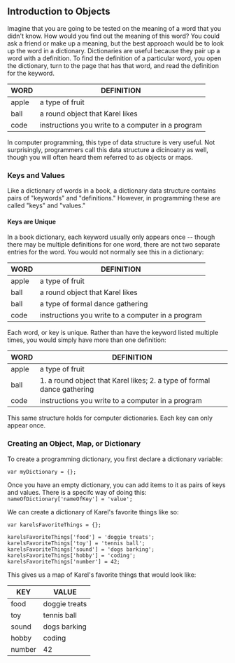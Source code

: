 ## Introduction to Objects

Imagine that you are going to be tested on the meaning of a word that you didn't know. How would you find out the meaning of this word?
You could ask a friend or make up a meaning, but the best approach would be to look up the word in a dictionary.
Dictionaries are useful because they pair up a word with a definition. To find the definition of a particular word, you open
the dictionary, turn to the page that has that word, and read the definition for the keyword.


|WORD | DEFINITION|
|---|---|
|apple | a type of fruit|
|ball |a round object that Karel likes|
|code | instructions you write to a computer in a program|


In computer programming, this type of data structure is very useful. Not surprisingly, programmers call this 
data structure a dicinoatry as well, though you will often heard them referred to as objects or maps.

### Keys and Values
Like a dictionary of words in a book, a dictionary data structure contains pairs of "keywords" and "definitions." However,
in programming these are called "keys" and "values." 

#### Keys are Unique
In a book dictionary, each keyword usually only appears once -- though there may be multiple definitions
for one word, there are not two separate entries for the word. You would not normally see this in a dictionary:

|WORD | DEFINITION|
|---|---|
|apple | a type of fruit|
|ball |a round object that Karel likes|
|ball |a type of formal dance gathering|
|code | instructions you write to a computer in a program|

Each word, or key is unique. Rather than have the keyword listed multiple times, you would simply have more
than one definition:

|WORD | DEFINITION|
|---|---|
|apple | a type of fruit|
|ball |1. a round object that Karel likes; 2. a type of formal dance gathering|
|code | instructions you write to a computer in a program|

This same structure holds for computer dictionaries. Each key can only appear once.

### Creating an Object, Map, or Dictionary
To create a programming dictionary, you first declare a dictionary variable:

```
var myDictionary = {};
```

Once you have an empty dictionary, you can add items to it as pairs of keys and values. There is a specifc way
of doing this: `nameOfDictionary['nameOfKey'] = 'value';`

We can create a dictionary of Karel's favorite things like so:

```
var karelsFavoriteThings = {};

karelsFavoriteThings['food'] = 'doggie treats';
karelsFavoriteThings['toy'] = 'tennis ball';
karelsFavoriteThings['sound'] = 'dogs barking';
karelsFavoriteThings['hobby'] = 'coding';
karelsFavoriteThings['number'] = 42;
```

This gives us a map of Karel's favorite things that would look like:

|KEY | VALUE|
|---|---|
|food | doggie treats|
|toy | tennis ball|
|sound | dogs barking|
|hobby | coding |
|number | 42 |


